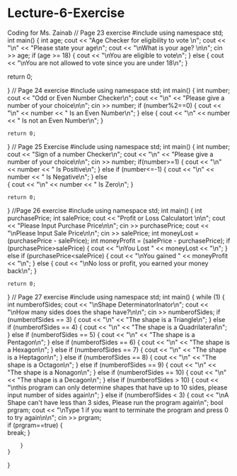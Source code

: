 # Lecture-6-Exercise
Coding for Ms. Zainab
// Page 23 exercise 
#include <iostream>
using namespace std;
int main()
{
    int age;
    cout << "Age Checker for eligibility to vote \n";
    cout << "\n" << "Please state your age\n";
    cout << "\nWhat is your age? \n\n";
    cin >> age;
    if (age >= 18)
    {
        cout << "\nYou are eligible to vote\n";
    }
    else
    {
        cout << "\nYou are not allowed to vote since you are under 18\n";
    }

return 0;
    
}
// Page 24 exercise
  #include <iostream>
using namespace std;
int main()
{
    int number;
    cout << "Odd or Even Number Checker\n";
    cout << "\n" << "Please give a number of your choice\n\n";
    cin >> number;
    if (number%2==0)
    {
        cout << "\n" << number << " Is an Even Number\n";
    }
    else
    {
        cout << "\n" << number << " Is not an Even Number\n";
    }

    return 0;
    
}
// Page 25 Exercise
  #include <iostream>
using namespace std;
int main()
{
    int number;
    cout << "Sign of a number Checker\n";
    cout << "\n" << "Please give a number of your choice\n\n";
    cin >> number;
    if(number>=1)
    {
        cout << "\n" << number << " Is Positive\n";
    }
    else if (number<=-1)
    {
        cout << "\n" << number << " Is Negative\n";
    }
    else    
    {
        cout << "\n" << number << " Is Zero\n";
    }

    return 0;
    
}
//Page 26 exercise
#include <iostream>
using namespace std;
int main()
{
    int purchasePrice;
    int salePrice;
    cout << "Profit or Loss Calculatort \n\n";
    cout << "Please Input Purchase Price\n\n";
    cin >> purchasePrice;
    cout << "\nPlease Input Sale Price\n\n";
    cin >> salePrice;
    int moneyLost = (purchasePrice - salePrice);
    int moneyProfit = (salePrice - purchasePrice);
    if (purchasePrice>salePrice)
    {
        cout << "\nYou Lost " << moneyLost << "\n";
    }
    else if (purchasePrice<salePrice)
    {
        cout << "\nYou gained " << moneyProfit << "\n";
    }
    else
    {
        cout << "\nNo loss or profit, you earned your money back\n";
    }

    return 0;

}
// Page 27 exercise
#include <iostream>
using namespace std;
int main() {
    while (1) {
        int numberofSides;
        cout << "\nShape DeterminatorInator\n";
        cout << "\nHow many sides does the shape have?\n\n";
        cin >> numberofSides;
        if (numberofSides == 3)
        {
            cout << "\n" << "The shape is a Triangle\n";
        }
        else if (numberofSides == 4)
        {
            cout << "\n" << "The shape is a Quadrilateral\n";
        }
        else if (numberofSides == 5)
        {
            cout << "\n" << "The shape is a Pentagon\n";
        }
        else if (numberofSides == 6)
        {
            cout << "\n" << "The shape is a Hexagon\n";
        }
        else if (numberofSides == 7)
        {
            cout << "\n" << "The shape is a Heptagon\n";
        }
        else if (numberofSides == 8)
        {
            cout << "\n" << "The shape is a Octagon\n";
        }
        else if (numberofSides == 9)
        {
            cout << "\n" << "The shape is a Nonagon\n";
        }
        else if (numberofSides == 10)
        {
            cout << "\n" << "The shape is a Decagon\n";
        }
        else if (numberofSides > 10)
        {
            cout << "\nthis program can only determine shapes that have up to 10 sides, please input number of sides again\n";
        }
        else if (numberofSides < 3)
        {
            cout << "\nA Shape can't have less than 3 sides, Please run the program again\n";
            bool prgram;
            cout << "\nType 1 if you want to terminate the program and press 0 to try again\n\n";
            cin >> prgram;           
            if (prgram==true)
            {                            
                break;
            }
            
        }
    }
}

  
